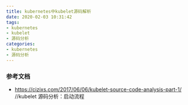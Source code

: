 ```yaml
---
title: kubernetes中kubelet源码解析
date: 2020-02-03 10:31:42
tags:
- kubernetes
- kubelet
- 源码分析
categories:
- kubernetes
- 源码分析
---
```


### 参考文档
- https://cizixs.com/2017/06/06/kubelet-source-code-analysis-part-1/   //kubelet 源码分析：启动流程